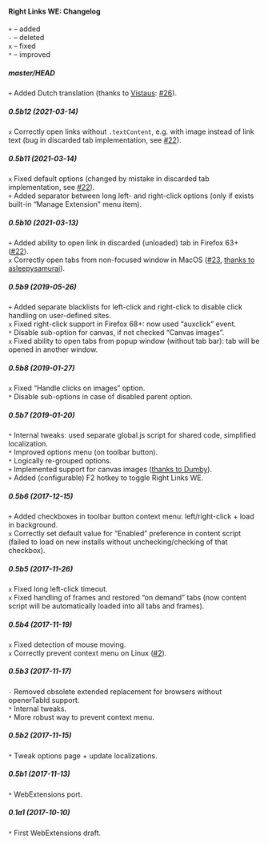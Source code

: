 ﻿#### Right Links WE: Changelog

`+` – added<br>
`-` – deleted<br>
`x` – fixed<br>
`*` – improved<br>

##### master/HEAD
`+` Added Dutch translation (thanks to <a href="https://github.com/Vistaus">Vistaus</a>: <a href="https://github.com/Infocatcher/Right_Links_WE/pull/26">#26</a>).<br>

##### 0.5b12 (2021-03-14)
`x` Correctly open links without `.textContent`, e.g. with image instead of link text (bug in discarded tab implementation, see <a href="https://github.com/Infocatcher/Right_Links_WE/issues/22">#22</a>).<br>

##### 0.5b11 (2021-03-14)
`x` Fixed default options (changed by mistake in discarded tab implementation, see <a href="https://github.com/Infocatcher/Right_Links_WE/issues/22">#22</a>).<br>
`+` Added separator between long left- and right-click options (only if exists built-in “Manage Extension” menu item).<br>

##### 0.5b10 (2021-03-13)
`+` Added ability to open link in discarded (unloaded) tab in Firefox 63+ (<a href="https://github.com/Infocatcher/Right_Links_WE/issues/22">#22</a>).<br>
`x` Correctly open tabs from non-focused window in MacOS (<a href="https://github.com/Infocatcher/Right_Links_WE/issues/23">#23</a>, <a href="https://github.com/Infocatcher/Right_Links_WE/pull/24">thanks to asleepysamurai</a>).<br>

##### 0.5b9 (2019-05-26)
`+` Added separate blacklists for left-click and right-click to disable click handling on user-defined sites.<br>
`x` Fixed right-click support in Firefox 68+: now used “auxclick” event.<br>
`*` Disable sub-option for canvas, if not checked “Canvas images”.<br>
`x` Fixed ability to open tabs from popup window (without tab bar): tab will be opened in another window.<br>

##### 0.5b8 (2019-01-27)
`x` Fixed “Handle clicks on images” option.<br>
`*` Disable sub-options in case of disabled parent option.<br>

##### 0.5b7 (2019-01-20)
`*` Internal tweaks: used separate global.js script for shared code, simplified localization.<br>
`*` Improved options menu (on toolbar button).<br>
`*` Logically re-grouped options.<br>
`+` Implemented support for canvas images (<a href="https://forum.mozilla-russia.org/viewtopic.php?pid=756712#p756712">thanks to Dumby</a>).<br>
`+` Added (configurable) F2 hotkey to toggle Right Links WE.<br>

##### 0.5b6 (2017-12-15)
`+` Added checkboxes in toolbar button context menu: left/right-click + load in background.<br>
`x` Correctly set default value for “Enabled” preference in content script (failed to load on new installs without unchecking/checking of that checkbox).<br>

##### 0.5b5 (2017-11-26)
`x` Fixed long left-click timeout.<br>
`x` Fixed handling of frames and restored “on demand” tabs (now content script will be automatically loaded into all tabs and frames).<br>

##### 0.5b4 (2017-11-19)
`x` Fixed detection of mouse moving.<br>
`x` Correctly prevent context menu on Linux (<a href="https://github.com/Infocatcher/Right_Links_WE/issues/2">#2</a>).<br>

##### 0.5b3 (2017-11-17)
`-` Removed obsolete extended replacement for browsers without openerTabId support.<br>
`*` Internal tweaks.<br>
`*` More robust way to prevent context menu.<br>

##### 0.5b2 (2017-11-15)
`*` Tweak options page + update localizations.<br>

##### 0.5b1 (2017-11-13)
`*` WebExtensions port.<br>

##### 0.1a1 (2017-10-10)
`*` First WebExtensions draft.<br>
